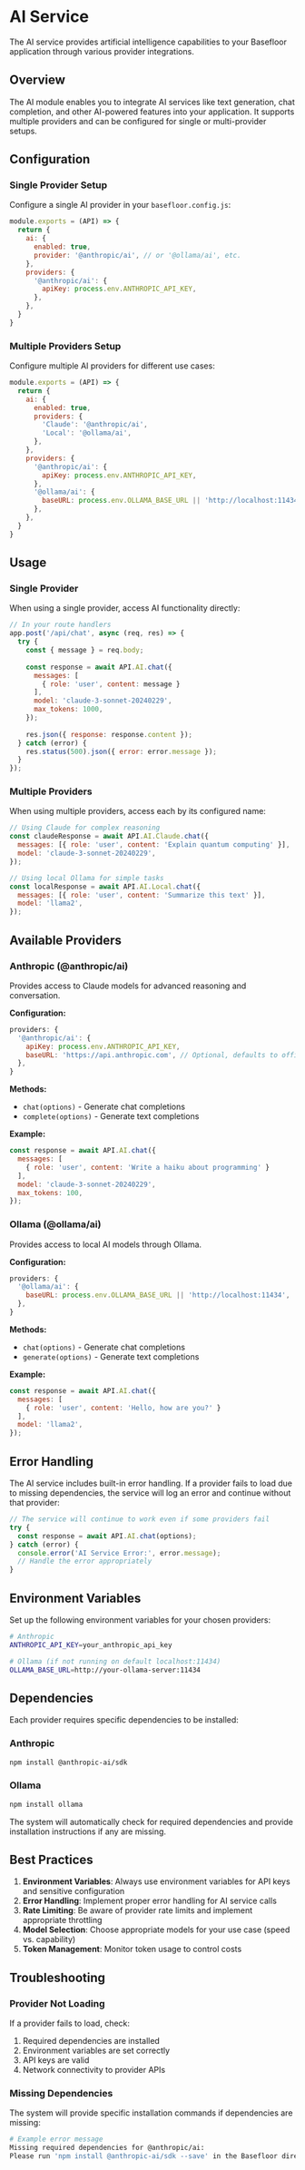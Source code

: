 # AI Service

The AI service provides artificial intelligence capabilities to your Basefloor application through various provider integrations.

## Overview

The AI module enables you to integrate AI services like text generation, chat completion, and other AI-powered features into your application. It supports multiple providers and can be configured for single or multi-provider setups.

## Configuration

### Single Provider Setup

Configure a single AI provider in your `basefloor.config.js`:

```javascript
module.exports = (API) => {
  return {
    ai: {
      enabled: true,
      provider: '@anthropic/ai', // or '@ollama/ai', etc.
    },
    providers: {
      '@anthropic/ai': {
        apiKey: process.env.ANTHROPIC_API_KEY,
      },
    },
  }
}
```

### Multiple Providers Setup

Configure multiple AI providers for different use cases:

```javascript
module.exports = (API) => {
  return {
    ai: {
      enabled: true,
      providers: {
        'Claude': '@anthropic/ai',
        'Local': '@ollama/ai',
      },
    },
    providers: {
      '@anthropic/ai': {
        apiKey: process.env.ANTHROPIC_API_KEY,
      },
      '@ollama/ai': {
        baseURL: process.env.OLLAMA_BASE_URL || 'http://localhost:11434',
      },
    },
  }
}
```

## Usage

### Single Provider

When using a single provider, access AI functionality directly:

```javascript
// In your route handlers
app.post('/api/chat', async (req, res) => {
  try {
    const { message } = req.body;
    
    const response = await API.AI.chat({
      messages: [
        { role: 'user', content: message }
      ],
      model: 'claude-3-sonnet-20240229',
      max_tokens: 1000,
    });
    
    res.json({ response: response.content });
  } catch (error) {
    res.status(500).json({ error: error.message });
  }
});
```

### Multiple Providers

When using multiple providers, access each by its configured name:

```javascript
// Using Claude for complex reasoning
const claudeResponse = await API.AI.Claude.chat({
  messages: [{ role: 'user', content: 'Explain quantum computing' }],
  model: 'claude-3-sonnet-20240229',
});

// Using local Ollama for simple tasks
const localResponse = await API.AI.Local.chat({
  messages: [{ role: 'user', content: 'Summarize this text' }],
  model: 'llama2',
});
```

## Available Providers

### Anthropic (@anthropic/ai)

Provides access to Claude models for advanced reasoning and conversation.

**Configuration:**
```javascript
providers: {
  '@anthropic/ai': {
    apiKey: process.env.ANTHROPIC_API_KEY,
    baseURL: 'https://api.anthropic.com', // Optional, defaults to official API
  },
}
```

**Methods:**
- `chat(options)` - Generate chat completions
- `complete(options)` - Generate text completions

**Example:**
```javascript
const response = await API.AI.chat({
  messages: [
    { role: 'user', content: 'Write a haiku about programming' }
  ],
  model: 'claude-3-sonnet-20240229',
  max_tokens: 100,
});
```

### Ollama (@ollama/ai)

Provides access to local AI models through Ollama.

**Configuration:**
```javascript
providers: {
  '@ollama/ai': {
    baseURL: process.env.OLLAMA_BASE_URL || 'http://localhost:11434',
  },
}
```

**Methods:**
- `chat(options)` - Generate chat completions
- `generate(options)` - Generate text completions

**Example:**
```javascript
const response = await API.AI.chat({
  messages: [
    { role: 'user', content: 'Hello, how are you?' }
  ],
  model: 'llama2',
});
```

## Error Handling

The AI service includes built-in error handling. If a provider fails to load due to missing dependencies, the service will log an error and continue without that provider:

```javascript
// The service will continue to work even if some providers fail
try {
  const response = await API.AI.chat(options);
} catch (error) {
  console.error('AI Service Error:', error.message);
  // Handle the error appropriately
}
```

## Environment Variables

Set up the following environment variables for your chosen providers:

```bash
# Anthropic
ANTHROPIC_API_KEY=your_anthropic_api_key

# Ollama (if not running on default localhost:11434)
OLLAMA_BASE_URL=http://your-ollama-server:11434
```

## Dependencies

Each provider requires specific dependencies to be installed:

### Anthropic
```bash
npm install @anthropic-ai/sdk
```

### Ollama
```bash
npm install ollama
```

The system will automatically check for required dependencies and provide installation instructions if any are missing.

## Best Practices

1. **Environment Variables**: Always use environment variables for API keys and sensitive configuration
2. **Error Handling**: Implement proper error handling for AI service calls
3. **Rate Limiting**: Be aware of provider rate limits and implement appropriate throttling
4. **Model Selection**: Choose appropriate models for your use case (speed vs. capability)
5. **Token Management**: Monitor token usage to control costs

## Troubleshooting

### Provider Not Loading
If a provider fails to load, check:
1. Required dependencies are installed
2. Environment variables are set correctly
3. API keys are valid
4. Network connectivity to provider APIs

### Missing Dependencies
The system will provide specific installation commands if dependencies are missing:
```bash
# Example error message
Missing required dependencies for @anthropic/ai:
Please run 'npm install @anthropic-ai/sdk --save' in the Basefloor directory
``` 